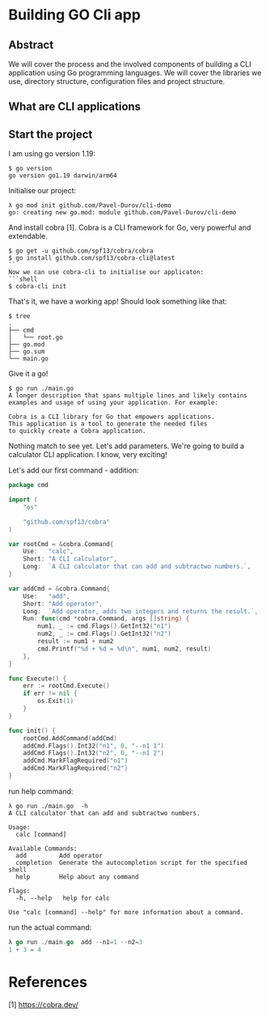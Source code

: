 # Building GO Cli app

## Abstract

We will cover the process and the involved components of building a CLI application using Go programming languages. We will cover the libraries we use, directory structure, configuration files and project structure. 


## What are CLI applications


## Start the project

I am using go version 1.19:

```shell
$ go version
go version go1.19 darwin/arm64
```

Initialise our project:

```shell
λ go mod init github.com/Pavel-Durov/cli-demo
go: creating new go.mod: module github.com/Pavel-Durov/cli-demo
```
And install cobra [1]. Cobra is a CLI framework for Go, very powerful and extendable.

```
$ go get -u github.com/spf13/cobra/cobra
$ go install github.com/spf13/cobra-cli@latest
``
Now we can use cobra-cli to initialise our applicaton:
```shell
$ cobra-cli init
```


That's it, we have a working app! Should look something like that:
```shell
$ tree 
.
├── cmd
│   └── root.go
├── go.mod
├── go.sum
└── main.go
```

Give it a go!

```shell
$ go run ./main.go 
A longer description that spans multiple lines and likely contains
examples and usage of using your application. For example:

Cobra is a CLI library for Go that empowers applications.
This application is a tool to generate the needed files
to quickly create a Cobra application.

```

Nothing match to see yet. Let's add parameters.
We're going to build a calculator CLI application. I know, very exciting!

Let's add our first command - addition:
```go
package cmd

import (
	"os"

	"github.com/spf13/cobra"
)

var rootCmd = &cobra.Command{
	Use:   "calc",
	Short: "A CLI calculator",
	Long:  `A CLI calculator that can add and subtractwo numbers.`,
}

var addCmd = &cobra.Command{
	Use:   "add",
	Short: "Add operator",
	Long:  `Add operator, adds two integers and returns the result.`,
	Run: func(cmd *cobra.Command, args []string) {
		num1, _ := cmd.Flags().GetInt32("n1")
		num2, _ := cmd.Flags().GetInt32("n2")
		result := num1 + num2
		cmd.Printf("%d + %d = %d\n", num1, num2, result)
	},
}

func Execute() {
	err := rootCmd.Execute()
	if err != nil {
		os.Exit(1)
	}
}

func init() {
	rootCmd.AddCommand(addCmd)
	addCmd.Flags().Int32("n1", 0, "--n1 1")
	addCmd.Flags().Int32("n2", 0, "--n1 2")
	addCmd.MarkFlagRequired("n1")
	addCmd.MarkFlagRequired("n2")
}
```
run help command:
```
λ go run ./main.go  -h
A CLI calculator that can add and subtractwo numbers.

Usage:
  calc [command]

Available Commands:
  add         Add operator
  completion  Generate the autocompletion script for the specified shell
  help        Help about any command

Flags:
  -h, --help   help for calc

Use "calc [command] --help" for more information about a command.
```
run the actual command:
```go
λ go run ./main.go  add --n1=1 --n2=3
1 + 3 = 4
```


# References
[1] https://cobra.dev/